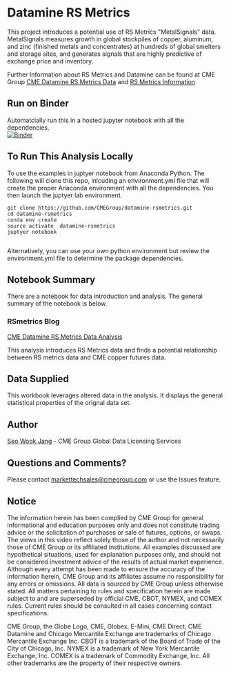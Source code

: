 # Datamine RS Metrics




This project introduces a potential use of RS Metrics "MetalSignals" data.  MetalSignals measures growth in global stockpiles of copper, aluminum, and zinc (finished metals and concentrates) at hundreds of global smelters and storage sites, and generates signals that are highly predictive of exchange price and inventory.

Further Information about RS Metrics and Datamine can be found at CME Group [CME Datamine RS Metrics Data](https://www.cmegroup.com/market-data/rs-metrics.html "CME Datamine RS Metrics Data") and [RS Metrics Information](https://rsmetrics.com/ "RS Metrics Homepage")


## Run on Binder
Automatcially run this in a hosted jupyter notebook with all the dependencies.  
[![Binder](https://mybinder.org/badge.svg)](https://mybinder.org/v2/gh/CMEGroup/datamine-rsmetrics/master)


## To Run This Analysis Locally

To use the examples in juptyer notebook from Anaconda Python.  The following will clone this repo, inlcuding an environment.yml file that will create the proper Anaconda environment with all the dependencies.  You then launch the juptyer lab environment.  

```
git clone https://github.com/CMEGroup/datamine-rsmetrics.git
cd datamine-rsmetrics
conda env create
source activate  datamine-rsmetrics
juptyer notebook


```
Alternatively, you can use your own python environment but review the environment.yml file to determine the package dependencies.

## Notebook Summary

There are a notebook for data introduction and analysis.  The general summary of the notebook is below.

### RSmetrics Blog
[CME Datamine RS Metrics Data Analysis](https://github.com/CMEGroup/datamine-rsmetrics/blob/master/RSmetrics-Blog.ipynb "RS Metrics Analysis")

This analysis introduces RS Metrics data and finds a potential relationship between RS metrics data and CME copper futures data.




## Data Supplied
This workbook leverages altered data in the analysis. It displays the general statistical 
properties of the orignal data set.

## Author
[Seo Wook Jang](https://github.com/sjangcme) - CME Group Global Data Licensing Services

## Questions and Comments?
Please contact markettechsales@cmegroup.com or use the Issues feature.

## Notice
The information herein has been complied by CME Group for general informational and education purposes only and does not constitute trading advice or the solicitation of purchases or sale of futures, options, or swaps. The views in this video reflect solely those of the author and not necessarily those of CME Group or its affiliated institutions. All examples discussed are hypothetical situations, used for explanation purposes only, and should not be considered investment advice of the results of actual market experience. Although every attempt has been made to ensure the accuracy of the information herein, CME Group and its affiliates assume no responsibility for any errors or omissions. All data is sourced by CME Group unless otherwise stated. All matters pertaining to rules and specification herein are made subject to and are superseded by official CME, CBOT, NYMEX, and COMEX rules. Current rules should be consulted in all cases concerning contact specifications.
 
CME Group, the Globe Logo, CME, Globex, E-Mini, CME Direct, CME Datamine and Chicago Mercantile Exchange are trademarks of Chicago Mercantile Exchange Inc.  CBOT is a trademark of the Board of Trade of the City of Chicago, Inc.  NYMEX is a trademark of New York Mercantile Exchange, Inc.  COMEX is a trademark of Commodity Exchange, Inc. All other trademarks are the property of their respective owners.
